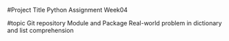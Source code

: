 #Project Title
Python Assignment Week04

#topic
Git repository
Module and Package
Real-world problem in dictionary and list comprehension